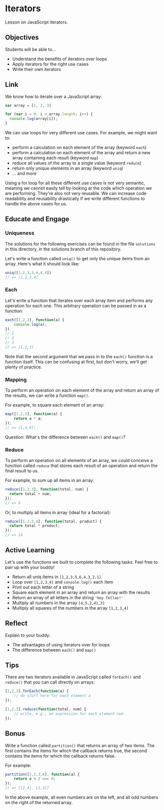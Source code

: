 # Iterators
Lesson on JavaScript iterators.

## Objectives
Students will be able to...

- Understand the benefits of iterators over loops
- Apply iterators for the right use cases
- Write their own iterators

## Link
We know how to iterate over a JavaScript array:

```javascript
var array = [1, 2, 3]

for (var i = 0; i < array.length; i++) {
  console.log(array[i]);
}
```

We can use loops for very different use cases. For example, we might want to:

- perform a calculation on each element of the array (keyword `each`)
- perform a calculation on each element of the array and return a new array containing each result (keyword `map`)
- reduce all values of the array to a single value (keyword `reduce`)
- return only unique elements in an array (keyword `uniq`)
- ... and more

Using a for loop for all these different use cases is not very semantic, meaning we cannot easily tell by looking at the code which operation we are performing. They're also not very reusable. We can increase code readability and reusability drastically if we write different functions to handle the above cases for us.

## Educate and Engage
### Uniqueness
The solutions for the following exercises can be found in the file `solutions` in this directory, in the solutions branch of this repository.

Let's write a function called `uniq()` to get only the unique items from an array. Here's what it should look like:

```javascript
uniq([1,2,3,3,4,4,4])
// => [1,2,3,4]
```

### Each
Let's write a function that iterates over each array item and performs any operation for each one. This arbitrary operation can be passed in as a function:

```javascript
each([1,2,3], function(a) {
	console.log(a);
})
// 1
// 2
// 3
// => [1,2,3]
```

Note that the second argument that we pass in to the `each()` function is a function itself. This can be confusing at first, but don't worry, we'll get plenty of practice.

### Mapping
To perform an operation on each element of the array and return an array of the results, we can write a function `map()`.

For example, to square each element of an array:

```javascript
map([1,2,3], function(a) {
	return a * a;
});
// => [1,4,9];
```

Question: What's the difference between `each()` and `map()`?

### Reduce
To perform an operation on all elements of an array, we could conceive a function called `reduce` that stores each result of an operation and return the final result to us.

For example, to sum up all items in an array:

```javascript
reduce([1,2,3], function(total, num) {
  return total + num;
});
// => 6
```

Or, to multiply all items in array (ideal for a factorial):

```javascript
reduce([1,2,3,4], function(total, product) {
  return total * product;
});
// => 24
```

## Active Learning
Let's use the functions we built to complete the following tasks. Feel free to pair up with your buddy!

- Return all uniq items in `[1,2,3,5,6,4,3,2,1]`
- Loop over `[1,2,3,4]` and `console.log()` each item
- Print out each letter of a string
- Square each element in an array and return an array with the results
- Return an array of all letters in the string `'hey fellas!'`
- Multiply all numbers in the array `[4,5,2,41,3]`
- Multiply all squares of the numbers in the array `[1,2,3,4]`

## Reflect
Explain to your buddy:

- The advantages of using iterators over for loops
- The difference between `each()` and `map()`

## Tips
There are two iterators available in JavaScript called `forEach()` and `reduce()` that you can call directly on arrays:

```javascript
[1,2,3].forEach(function(a) {
	// do stuff here for each element a
});

[1,2,3].reduce(function(total, num) {
	// write, e.g., an expression for each element num
});
```

## Bonus
Write a function called `partition()` that returns an array of two items. The first contains the items for which the callback returns true, the second contains the items for which the callback returns false.

For example:

```javascript
partition([1,2,3,4], function(a) {
	return a % 2 === 0;
});
// => [[2,4], [1,3]]
```

In the above example, all even numbers are on the left, and all odd numbers on the right of the returned array.
